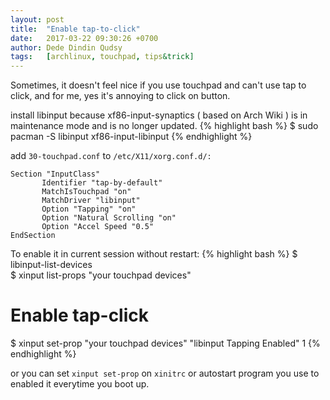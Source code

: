 ```yaml
---
layout: post
title:  "Enable tap-to-click"
date:   2017-03-22 09:30:26 +0700
author: Dede Dindin Qudsy
tags:   [archlinux, touchpad, tips&trick]
---
```

Sometimes, it doesn't feel nice if you use touchpad and can't use tap to click, and for me, yes it's annoying to click on button.

install libinput because xf86-input-synaptics ( based on Arch Wiki ) is in maintenance mode and is no longer updated.
{% highlight bash %}
 $ sudo pacman -S libinput xf86-input-libinput
{% endhighlight %}

add ``30-touchpad.conf`` to ``/etc/X11/xorg.conf.d/:``
```
Section "InputClass"
       Identifier "tap-by-default"
       MatchIsTouchpad "on"
       MatchDriver "libinput"
       Option "Tapping" "on"
       Option "Natural Scrolling "on"
       Option "Accel Speed "0.5"
EndSection
```

To enable it in current session without restart:
{% highlight bash %}
 $ libinput-list-devices  
 $ xinput list-props "your touchpad devices"  
 # Enable tap-click  
 $ xinput set-prop "your touchpad devices" "libinput Tapping Enabled" 1
{% endhighlight %}

or you can set ``xinput set-prop`` on ``xinitrc`` or autostart program you use to enabled it everytime you boot up.
